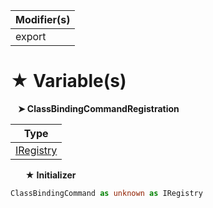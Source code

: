 | Modifier(s)                            |
|----------------------------------------|
| export |

# &#9733; Variable(s)

&nbsp;&nbsp; **&#10148; ClassBindingCommandRegistration**

| Type                        |
|-----------------------------|
| [IRegistry](/kernel/interface/di/iregistry) |

&nbsp;&nbsp;&nbsp;&nbsp;&nbsp; **&#9733; Initializer**

```ts
ClassBindingCommand as unknown as IRegistry
```